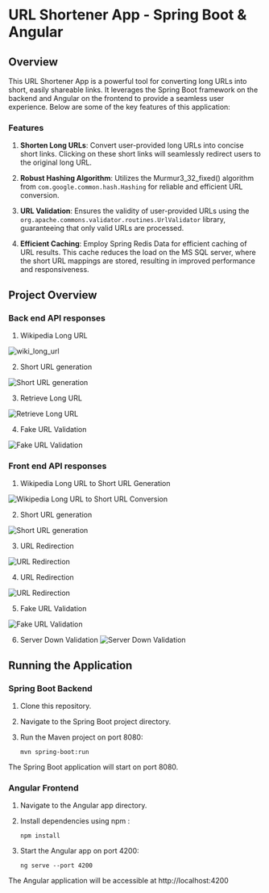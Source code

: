 # URL Shortener App - Spring Boot & Angular

## Overview

This URL Shortener App is a powerful tool for converting long URLs into short, easily shareable links. It leverages the Spring Boot framework on the backend and Angular on the frontend to provide a seamless user experience. Below are some of the key features of this application:

### Features

1. **Shorten Long URLs**: Convert user-provided long URLs into concise short links. Clicking on these short links will seamlessly redirect users to the original long URL.

2. **Robust Hashing Algorithm**: Utilizes the Murmur3_32_fixed() algorithm from `com.google.common.hash.Hashing` for reliable and efficient URL conversion.

3. **URL Validation**: Ensures the validity of user-provided URLs using the `org.apache.commons.validator.routines.UrlValidator` library, guaranteeing that only valid URLs are processed.

4. **Efficient Caching**: Employ Spring Redis Data for efficient caching of URL results. This cache reduces the load on the MS SQL server, where the short URL mappings are stored, resulting in improved performance and responsiveness.


## Project Overview

### Back end API responses

1. Wikipedia Long URL

![wiki_long_url](api-response/back-end-responses/wiki_long_url.png)

2. Short URL generation

![Short URL generation](api-response/back-end-responses/back-end-response-generate-short-url.png)

3. Retrieve Long URL

![Retrieve Long URL](api-response/back-end-responses/back-end-response-retrieve-long-url.png)

4. Fake URL Validation

![Fake URL Validation](api-response/back-end-responses/fake_url_validation.png)


### Front end API responses

1. Wikipedia Long URL to Short URL Generation

![Wikipedia Long URL to Short URL Conversion](api-response/front-end-responses/valid_wiki_response.PNG)

2. Short URL generation

![Short URL generation](api-response/back-end-responses/back-end-response-generate-short-url.png)

3. URL Redirection

![URL Redirection](api-response/front-end-responses/url_redirection_1.png)

4. URL Redirection

![URL Redirection](api-response/front-end-responses/url_redirection_2.png)

5. Fake URL Validation

![Fake URL Validation](api-response/front-end-responses/invalid_url_validation.png)

6. Server Down Validation
![Server Down Validation](api-response/front-end-responses/server_down_valiation.png)

## Running the Application

### Spring Boot Backend

1. Clone this repository.
2. Navigate to the Spring Boot project directory.
3. Run the Maven project on port 8080:

   ```shell
   mvn spring-boot:run

The Spring Boot application will start on port 8080.

### Angular Frontend
1. Navigate to the Angular app directory.

2. Install dependencies using npm :

    ```shell
    npm install

3. Start the Angular app on port 4200:

    ```shell
    ng serve --port 4200
The Angular application will be accessible at http://localhost:4200